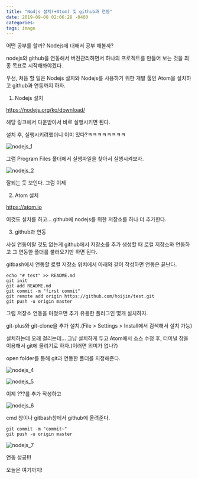 ```yaml
---
title: "Nodjs 설치(+Atom) 및 github과 연동"
date: 2019-09-08 02:06:28 -0400
categories: 
tags: image
---
```

어떤 공부를 할까?
Nodejs에 대해서 공부 해볼까?

nodejs와 github을 연동해서 버전관리하면서 하나의 프로젝트를 만들어 보는 것을 최종 목표로 시작해봐야겠다.

우선, 처음 할 일은 Nodejs 설치와 Nodejs를 사용하기 위한 개발 툴인 Atom을 설치하고 github과 연동까지 하자.

1. Nodejs 설치

<https://nodejs.org/ko/download/> 

해당 링크에서 다운받아서 바로 실행시키면 된다.

설치 후, 실행시키려했더니 이미 있다?ㅋㅋㅋㅋㅋㅋㅋㅋ 

![nodejs_1](https://user-images.githubusercontent.com/54823294/64486964-4c9bea00-d26f-11e9-97e6-06123bc9e728.jpg)

그럼 Program Files 폴더에서 실행파일을 찾아서 실행시켜보자.

![nodejs_2](https://user-images.githubusercontent.com/54823294/64487002-df3c8900-d26f-11e9-81e3-135071ceaaab.jpg)

잘되는 듯 보인다. 그럼 이제 

2. Atom 설치 

<https://atom.io>

이것도 설치를 하고... github에 nodejs를 위한 저장소를 하나 더 추가한다.

3. github과 연동

사실 연동이랄 것도 없는게 github에서 저장소를 추가 생성할 때 로컬 저장소와 연동하고 그 연동한 폴더를 불러오기만 하면 된다. 

gitbash에서 연동할 로컬 저장소 위치에서 아래와 같이 작성하면 연동은 끝난다.

<pre><code>echo "# test" >> README.md
git init
git add README.md
git commit -m "first commit"
git remote add origin https://github.com/hoijin/test.git
git push -u origin master
</code></pre>

그럼 저장소 연동을 마쳤으면 추가 유용한 플러그인 몇개 설치하자.

git-plus와 git-clone을 추가 설치.(File > Settings > Install에서 검색해서 설치 가능)

설치하는데 오래 걸리는데... 그냥 설치하게 두고 Atom에서 소스 수정 후, 터미널 창을 이용해서 git에 올리기로 하자.(이러면 의미가 없나?)

open folder를 통해 git과 연동한 폴더를 지정해준다.

![nodejs_4](https://user-images.githubusercontent.com/54823294/64487010-fc715780-d26f-11e9-8381-ee39e47dcefb.jpg)

![nodejs_5](https://user-images.githubusercontent.com/54823294/64487018-0d21cd80-d270-11e9-94d4-bb87e3afde75.jpg)

이제 ???를 추가 작성하고

![nodejs_6](https://user-images.githubusercontent.com/54823294/64487020-101cbe00-d270-11e9-9776-eb9b87c268dd.jpg)

cmd 창이나 gitbash창에서 github에 올려준다.

<pre><code>git commit -m "commit~"
git push -u origin master
</code></pre>


![nodejs_7](https://user-images.githubusercontent.com/54823294/64487021-127f1800-d270-11e9-8af2-a55a6b4785a2.jpg)


연동 성공!!!

오늘은 여기까지!








